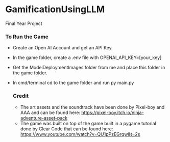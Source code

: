 # GamificationUsingLLM
Final Year Project

### To Run the Game  
- Create an Open AI Account and get an API Key.
- In the game folder, create a .env file with OPENAI_API_KEY=[your_key]
- Get the ModelDeploymentImages folder from me and place this folder in the game folder.
- In cmd/terminal cd to the game folder and run py main.py

  ### Credit
  - The art assets and the soundtrack have been done by Pixel-boy and AAA and can be found here: https://pixel-boy.itch.io/ninja-adventure-asset-pack
  - The game was built on top of the game built in a pygame tutorial done by Clear Code that can be found here: https://www.youtube.com/watch?v=QU1pPzEGrqw&t=2s

